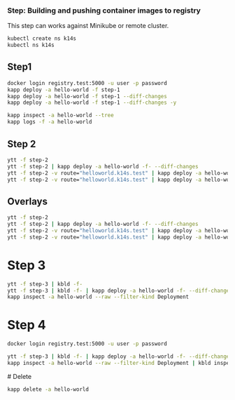 ### Step: Building and pushing container images to registry

This step can works against Minikube or remote cluster.

```bash
kubectl create ns k14s
kubectl ns k14s
```

## Step1
```bash
docker login registry.test:5000 -u user -p password
kapp deploy -a hello-world -f step-1
kapp deploy -a hello-world -f step-1 --diff-changes
kapp deploy -a hello-world -f step-1 --diff-changes -y

kapp inspect -a hello-world --tree
kapp logs -f -a hello-world
```

## Step 2
```bash
ytt -f step-2
ytt -f step-2 | kapp deploy -a hello-world -f- --diff-changes
ytt -f step-2 -v route="helloworld.k14s.test" | kapp deploy -a hello-world -f- --diff-changes
ytt -f step-2 -v route="helloworld.k14s.test" | kapp deploy -a hello-world -f- --diff-changes -y
```

## Overlays
```bash
ytt -f step-2
ytt -f step-2 | kapp deploy -a hello-world -f- --diff-changes
ytt -f step-2 -v route="helloworld.k14s.test" | kapp deploy -a hello-world -f- --diff-changes
ytt -f step-2 -v route="helloworld.k14s.test" | kapp deploy -a hello-world -f- --diff-changes -y
```

# Step 3
```bash
ytt -f step-3 | kbld -f-
ytt -f step-3 | kbld -f- | kapp deploy -a hello-world -f- --diff-changes
kapp inspect -a hello-world --raw --filter-kind Deployment
```

# Step 4
```bash
docker login registry.test:5000 -u user -p password

ytt -f step-3 | kbld -f- | kapp deploy -a hello-world -f- --diff-changes
kapp inspect -a hello-world --raw --filter-kind Deployment | kbld inspect -f-
```

# Delete
```bash
kapp delete -a hello-world
```